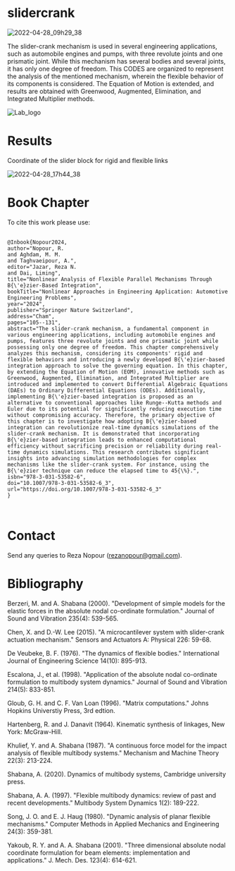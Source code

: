 # slidercrank
![2022-04-28_09h29_38](https://user-images.githubusercontent.com/81474289/165713697-056457c9-4410-47d0-8fc2-ffb69564f7cb.jpg)


The slider-crank mechanism is used in several engineering applications, such as automobile engines and pumps, with three revolute joints and one prismatic joint. While this mechanism has several bodies and several joints, it has only one degree of freedom. This CODES are organized to represent the analysis of the mentioned mechanism, wherein the flexible behavior of its components is considered. The Equation of Motion is extended, and results are obtained with Greenwood, Augmented, Elimination, and Integrated Multiplier methods. 


![Lab_logo](https://user-images.githubusercontent.com/81474289/165713776-0fc29448-8d39-42b9-828c-87db2b632684.jpg)


# Results
Coordinate of the slider block for rigid and flexible links

![2022-04-28_17h44_38](https://user-images.githubusercontent.com/81474289/165760398-25ec6cca-f8ec-425c-846f-877e128c2876.jpg)



# Book Chapter
To cite this work please use:
<pre>
  <code>
@Inbook{Nopour2024,
author="Nopour, R.
and Aghdam, M. M.
and Taghvaeipour, A.",
editor="Jazar, Reza N.
and Dai, Liming",
title="Nonlinear Analysis of Flexible Parallel Mechanisms Through B{\'e}zier-Based Integration",
bookTitle="Nonlinear Approaches in Engineering Application: Automotive Engineering Problems",
year="2024",
publisher="Springer Nature Switzerland",
address="Cham",
pages="105--131",
abstract="The slider-crank mechanism, a fundamental component in various engineering applications, including automobile engines and pumps, features three revolute joints and one prismatic joint while possessing only one degree of freedom. This chapter comprehensively analyzes this mechanism, considering its components' rigid and flexible behaviors and introducing a newly developed B{\'e}zier-based integration approach to solve the governing equation. In this chapter, by extending the Equation of Motion (EOM), innovative methods such as Greenwood, Augmented, Elimination, and Integrated Multiplier are introduced and implemented to convert Differential Algebraic Equations (DAEs) to Ordinary Differential Equations (ODEs). Additionally, implementing B{\'e}zier-based integration is proposed as an alternative to conventional approaches like Runge--Kutta methods and Euler due to its potential for significantly reducing execution time without compromising accuracy. Therefore, the primary objective of this chapter is to investigate how adopting B{\'e}zier-based integration can revolutionize real-time dynamics simulations of the slider-crank mechanism. It is demonstrated that incorporating B{\'e}zier-based integration leads to enhanced computational efficiency without sacrificing precision or reliability during real-time dynamics simulations. This research contributes significant insights into advancing simulation methodologies for complex mechanisms like the slider-crank system. For instance, using the B{\'e}zier technique can reduce the elapsed time to 45{\%}.",
isbn="978-3-031-53582-6",
doi="10.1007/978-3-031-53582-6_3",
url="https://doi.org/10.1007/978-3-031-53582-6_3"
}

  </code>
</pre>


# Contact
Send any queries to Reza Nopour (rezanopour@gmail.com).

# Bibliography
Berzeri, M. and A. Shabana (2000). "Development of simple models for the elastic forces in the absolute nodal co-ordinate formulation." Journal of Sound and Vibration 235(4): 539-565.
	
Chen, X. and D.-W. Lee (2015). "A microcantilever system with slider-crank actuation mechanism." Sensors and Actuators A: Physical 226: 59-68.
	
De Veubeke, B. F. (1976). "The dynamics of flexible bodies." International Journal of Engineering Science 14(10): 895-913.
	
Escalona, J., et al. (1998). "Application of the absolute nodal co-ordinate formulation to multibody system dynamics." Journal of Sound and Vibration 214(5): 833-851.
	
Gloub, G. H. and C. F. Van Loan (1996). "Matrix computations." Johns Hopkins Universtiy Press, 3rd edtion.
	
Hartenberg, R. and J. Danavit (1964). Kinematic synthesis of linkages, New York: McGraw-Hill.
	
Khulief, Y. and A. Shabana (1987). "A continuous force model for the impact analysis of flexible multibody systems." Mechanism and Machine Theory 22(3): 213-224.
	
Shabana, A. (2020). Dynamics of multibody systems, Cambridge university press.
	
Shabana, A. A. (1997). "Flexible multibody dynamics: review of past and recent developments." Multibody System Dynamics 1(2): 189-222.
	
Song, J. O. and E. J. Haug (1980). "Dynamic analysis of planar flexible mechanisms." Computer Methods in Applied Mechanics and Engineering 24(3): 359-381.
	
Yakoub, R. Y. and A. A. Shabana (2001). "Three dimensional absolute nodal coordinate formulation for beam elements: implementation and applications." J. Mech. Des. 123(4): 614-621.

